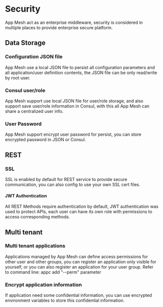 # Security

App Mesh act as an enterprise middleware, security is considered in multiple places to provide enterprise secure platform.

## Data Storage

### Configuration JSON file

App Mesh use a local JSON file to persist all configuration parameters and all application/user definition contents, the JSON file can be only read/write by root user.

### Consul user/role

App Mesh support use local JSON file for user/role storage, and also support save user/role information in Consul, with this all App Mesh can share a centralized user info.

### User Password

App Mesh support encrypt user password for persist, you can store encrypted password in JSON or Consul.

## REST

### SSL

SSL is enabled by default for REST service to provide secure communication, you can also config to use your own SSL cert files.

#### JWT Authentication

All REST Methods require authentication by default, JWT authentication was used to protect APIs, each user can have its own role with permissions to access corresponding methods.

## Multi tenant

### Multi tenant applications

Applications managed by App Mesh can define access permissions for other user and other groups, you can register an application only visible for yourself, or you can also register an application for your user group.
Refer to command line: appc add "--perm" parameter

### Encrypt application information

If application need some confidential information, you can use encrypted environment variables to store this confidential information.
